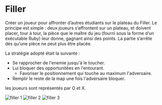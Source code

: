 # Filler

Créer un joueur pour affronter d’autres étudiants sur le plateau du Filler. Le principe est simple : deux joueurs 
s’affrontent sur un plateau, et doivent placer, tour à tour, la pièce que le maître du jeu (fourni sous la forme d’un exécutable
Ruby) leur donne, gagnant ainsi des points. La partie s’arrête dès qu’une pièce ne peut plus être placée.

La stratégie adopté était la suivante :
* Se rapprocher de l'enemie jusqu'à le toucher.
* Lui bloquer des opportunitées en l'entourant.
  * Favoriser le positionnement qui touche au maximum l'adversaire.
* Remplir le reste de la map une fois l'adversaire bloquer.

les joueurs sont représentés par O et X.

![filler 1](/images/filler1.png)  ![filler 2](/images/filler2.png) ![filler 3](/images/filler3.png)

